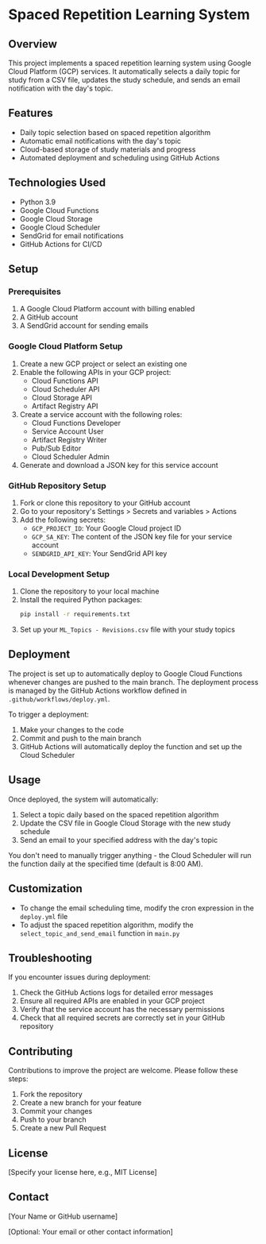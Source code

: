 # Spaced Repetition Learning System

## Overview

This project implements a spaced repetition learning system using Google Cloud Platform (GCP) services. It automatically selects a daily topic for study from a CSV file, updates the study schedule, and sends an email notification with the day's topic.

## Features

- Daily topic selection based on spaced repetition algorithm
- Automatic email notifications with the day's topic
- Cloud-based storage of study materials and progress
- Automated deployment and scheduling using GitHub Actions

## Technologies Used

- Python 3.9
- Google Cloud Functions
- Google Cloud Storage
- Google Cloud Scheduler
- SendGrid for email notifications
- GitHub Actions for CI/CD

## Setup

### Prerequisites

1. A Google Cloud Platform account with billing enabled
2. A GitHub account
3. A SendGrid account for sending emails

### Google Cloud Platform Setup

1. Create a new GCP project or select an existing one
2. Enable the following APIs in your GCP project:
   - Cloud Functions API
   - Cloud Scheduler API
   - Cloud Storage API
   - Artifact Registry API
3. Create a service account with the following roles:
   - Cloud Functions Developer
   - Service Account User
   - Artifact Registry Writer
   - Pub/Sub Editor
   - Cloud Scheduler Admin
4. Generate and download a JSON key for this service account

### GitHub Repository Setup

1. Fork or clone this repository to your GitHub account
2. Go to your repository's Settings > Secrets and variables > Actions
3. Add the following secrets:
   - `GCP_PROJECT_ID`: Your Google Cloud project ID
   - `GCP_SA_KEY`: The content of the JSON key file for your service account
   - `SENDGRID_API_KEY`: Your SendGrid API key

### Local Development Setup

1. Clone the repository to your local machine
2. Install the required Python packages:
   ```bash
   pip install -r requirements.txt
   ```
3. Set up your `ML_Topics - Revisions.csv` file with your study topics

## Deployment

The project is set up to automatically deploy to Google Cloud Functions whenever changes are pushed to the main branch. The deployment process is managed by the GitHub Actions workflow defined in `.github/workflows/deploy.yml`.

To trigger a deployment:

1. Make your changes to the code
2. Commit and push to the main branch
3. GitHub Actions will automatically deploy the function and set up the Cloud Scheduler

## Usage

Once deployed, the system will automatically:

1. Select a topic daily based on the spaced repetition algorithm
2. Update the CSV file in Google Cloud Storage with the new study schedule
3. Send an email to your specified address with the day's topic

You don't need to manually trigger anything - the Cloud Scheduler will run the function daily at the specified time (default is 8:00 AM).

## Customization

- To change the email scheduling time, modify the cron expression in the `deploy.yml` file
- To adjust the spaced repetition algorithm, modify the `select_topic_and_send_email` function in `main.py`

## Troubleshooting

If you encounter issues during deployment:

1. Check the GitHub Actions logs for detailed error messages
2. Ensure all required APIs are enabled in your GCP project
3. Verify that the service account has the necessary permissions
4. Check that all required secrets are correctly set in your GitHub repository

## Contributing

Contributions to improve the project are welcome. Please follow these steps:

1. Fork the repository
2. Create a new branch for your feature
3. Commit your changes
4. Push to your branch
5. Create a new Pull Request

## License

[Specify your license here, e.g., MIT License]

## Contact

[Your Name or GitHub username]

[Optional: Your email or other contact information]
